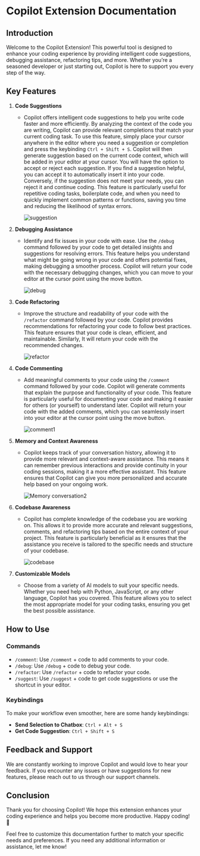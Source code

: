 # Copilot Extension Documentation

## Introduction

Welcome to the Copilot Extension! This powerful tool is designed to enhance your coding experience by providing intelligent code suggestions, debugging assistance, refactoring tips, and more. Whether you’re a seasoned developer or just starting out, Copilot is here to support you every step of the way.

## Key Features

1. **Code Suggestions**
   - Copilot offers intelligent code suggestions to help you write code faster and more efficiently. By analyzing the context of the code you are writing, Copilot can provide relevant completions that match your current coding task. To use this feature, simply place your cursor anywhere in the editor where you need a suggestion or completion and press the keybinding `Ctrl + Shift + S`. Copilot will then generate suggestion based on the current code context, which will be added in your editor at your cursor.  You will have the option to accept or reject each suggestion. If you find a suggestion helpful, you can accept it to automatically insert it into your code. Conversely, if the suggestion does not meet your needs, you can reject it and continue coding. This feature is particularly useful for repetitive coding tasks, boilerplate code, and when you need to quickly implement common patterns or functions, saving you time and reducing the likelihood of syntax errors.

     ![suggestion](https://github.com/user-attachments/assets/c8192f9e-61eb-4d6b-8748-35ca3b157505)

2. **Debugging Assistance**
   - Identify and fix issues in your code with ease. Use the `/debug` command followed by your code to get detailed insights and suggestions for resolving errors. This feature helps you understand what might be going wrong in your code and offers potential fixes, making debugging a smoother process. Copilot will return your code with the necessary debugging changes, which you can move to your editor at the cursor point using the move button.
     
     ![debug](https://github.com/user-attachments/assets/245ead97-cd40-4d0c-b418-9fccec486b70)

       
3. **Code Refactoring**
   - Improve the structure and readability of your code with the `/refactor` command followed by your code. Copilot provides recommendations for refactoring your code to follow best practices. This feature ensures that your code is clean, efficient, and maintainable. Similarly, It will return your code with the recommended changes.
     
     ![refactor](https://github.com/user-attachments/assets/ffe6c379-b584-4746-85b2-d43de31479d2)


4. **Code Commenting**
   - Add meaningful comments to your code using the `/comment` command followed by your code. Copilot will generate comments that explain the purpose and functionality of your code. This feature is particularly useful for documenting your code and making it easier for others (or yourself) to understand later. Copilot will return your code with the added comments, which you can seamlessly insert into your editor at the cursor point using the move button.
     
     ![comment1](https://github.com/user-attachments/assets/042892ea-320b-4b9a-97fa-9bd91a8aba46)

5. **Memory and Context Awareness**
   - Copilot keeps track of your conversation history, allowing it to provide more relevant and context-aware assistance. This means it can remember previous interactions and provide continuity in your coding sessions, making it a more effective assistant. This feature ensures that Copilot can give you more personalized and accurate help based on your ongoing work.
     
     ![Memory conversation2](https://github.com/user-attachments/assets/e6711737-3027-4ab8-8da6-5c0f0e950b81)

6. **Codebase Awareness**
   - Copilot has complete knowledge of the codebase you are working on. This allows it to provide more accurate and relevant suggestions, comments, and refactoring tips based on the entire context of your project. This feature is particularly beneficial as it ensures that the assistance you receive is tailored to the specific needs and structure of your codebase.
  
     ![codebase](https://github.com/user-attachments/assets/100c8294-6a9b-455f-b4e4-b9fbed79a7ab)
     
7. **Customizable Models**
   - Choose from a variety of AI models to suit your specific needs. Whether you need help with Python, JavaScript, or any other language, Copilot has you covered. This feature allows you to select the most appropriate model for your coding tasks, ensuring you get the best possible assistance.

## How to Use

### Commands

- `/comment`: Use `/comment` + code to add comments to your code.
- `/debug`: Use `/debug` + code to debug your code.
- `/refactor`: Use `/refactor` + code to refactor your code.
- `/suggest`: Use `/suggest` + code to get code suggestions or use the shortcut in your editor.

### Keybindings

To make your workflow even smoother, here are some handy keybindings:

- **Send Selection to Chatbox**: `Ctrl + Alt + S`
- **Get Code Suggestion**: `Ctrl + Shift + S`

## Feedback and Support

We are constantly working to improve Copilot and would love to hear your feedback. If you encounter any issues or have suggestions for new features, please reach out to us through our support channels.

## Conclusion

Thank you for choosing Copilot! We hope this extension enhances your coding experience and helps you become more productive. Happy coding! 🚀

Feel free to customize this documentation further to match your specific needs and preferences. If you need any additional information or assistance, let me know!

